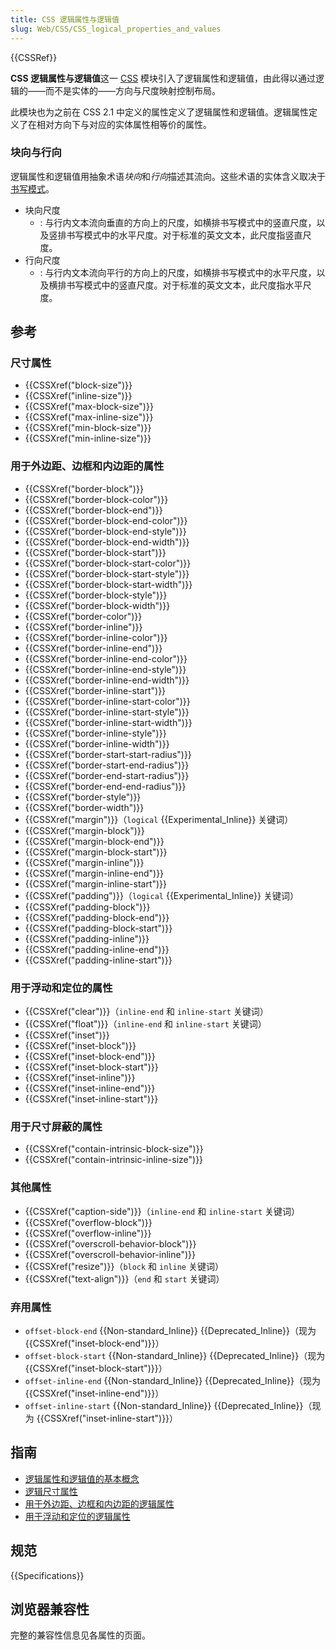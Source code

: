 ```yaml
---
title: CSS 逻辑属性与逻辑值
slug: Web/CSS/CSS_logical_properties_and_values
---
```


{{CSSRef}}

**CSS 逻辑属性与逻辑值**这一 [CSS](/zh-CN/docs/Web/CSS) 模块引入了逻辑属性和逻辑值，由此得以通过逻辑的——而不是实体的——方向与尺度映射控制布局。

此模块也为之前在 CSS 2.1 中定义的属性定义了逻辑属性和逻辑值。逻辑属性定义了在相对方向下与对应的实体属性相等价的属性。

### 块向与行向

逻辑属性和逻辑值用抽象术语*块向*和*行向*描述其流向。这些术语的实体含义取决于[书写模式](/zh-CN/docs/Web/CSS/CSS_writing_modes)。

- 块向尺度
  - : 与行内文本流向垂直的方向上的尺度，如横排书写模式中的竖直尺度，以及竖排书写模式中的水平尺度。对于标准的英文文本，此尺度指竖直尺度。
- 行向尺度
  - : 与行内文本流向平行的方向上的尺度，如横排书写模式中的水平尺度，以及横排书写模式中的竖直尺度。对于标准的英文文本，此尺度指水平尺度。

## 参考

### 尺寸属性

- {{CSSXref("block-size")}}
- {{CSSXref("inline-size")}}
- {{CSSXref("max-block-size")}}
- {{CSSXref("max-inline-size")}}
- {{CSSXref("min-block-size")}}
- {{CSSXref("min-inline-size")}}

### 用于外边距、边框和内边距的属性

- {{CSSXref("border-block")}}
- {{CSSXref("border-block-color")}}
- {{CSSXref("border-block-end")}}
- {{CSSXref("border-block-end-color")}}
- {{CSSXref("border-block-end-style")}}
- {{CSSXref("border-block-end-width")}}
- {{CSSXref("border-block-start")}}
- {{CSSXref("border-block-start-color")}}
- {{CSSXref("border-block-start-style")}}
- {{CSSXref("border-block-start-width")}}
- {{CSSXref("border-block-style")}}
- {{CSSXref("border-block-width")}}
- {{CSSXref("border-color")}}
- {{CSSXref("border-inline")}}
- {{CSSXref("border-inline-color")}}
- {{CSSXref("border-inline-end")}}
- {{CSSXref("border-inline-end-color")}}
- {{CSSXref("border-inline-end-style")}}
- {{CSSXref("border-inline-end-width")}}
- {{CSSXref("border-inline-start")}}
- {{CSSXref("border-inline-start-color")}}
- {{CSSXref("border-inline-start-style")}}
- {{CSSXref("border-inline-start-width")}}
- {{CSSXref("border-inline-style")}}
- {{CSSXref("border-inline-width")}}
- {{CSSXref("border-start-start-radius")}}
- {{CSSXref("border-start-end-radius")}}
- {{CSSXref("border-end-start-radius")}}
- {{CSSXref("border-end-end-radius")}}
- {{CSSXref("border-style")}}
- {{CSSXref("border-width")}}
- {{CSSXref("margin")}}（`logical` {{Experimental_Inline}} 关键词）
- {{CSSXref("margin-block")}}
- {{CSSXref("margin-block-end")}}
- {{CSSXref("margin-block-start")}}
- {{CSSXref("margin-inline")}}
- {{CSSXref("margin-inline-end")}}
- {{CSSXref("margin-inline-start")}}
- {{CSSXref("padding")}}（`logical` {{Experimental_Inline}} 关键词）
- {{CSSXref("padding-block")}}
- {{CSSXref("padding-block-end")}}
- {{CSSXref("padding-block-start")}}
- {{CSSXref("padding-inline")}}
- {{CSSXref("padding-inline-end")}}
- {{CSSXref("padding-inline-start")}}

### 用于浮动和定位的属性

- {{CSSXref("clear")}}（`inline-end` 和 `inline-start` 关键词）
- {{CSSXref("float")}}（`inline-end` 和 `inline-start` 关键词）
- {{CSSXref("inset")}}
- {{CSSXref("inset-block")}}
- {{CSSXref("inset-block-end")}}
- {{CSSXref("inset-block-start")}}
- {{CSSXref("inset-inline")}}
- {{CSSXref("inset-inline-end")}}
- {{CSSXref("inset-inline-start")}}

### 用于尺寸屏蔽的属性

- {{CSSXref("contain-intrinsic-block-size")}}
- {{CSSXref("contain-intrinsic-inline-size")}}

### 其他属性

- {{CSSXref("caption-side")}}（`inline-end` 和 `inline-start` 关键词）
- {{CSSXref("overflow-block")}}
- {{CSSXref("overflow-inline")}}
- {{CSSXref("overscroll-behavior-block")}}
- {{CSSXref("overscroll-behavior-inline")}}
- {{CSSXref("resize")}}（`block` 和 `inline` 关键词）
- {{CSSXref("text-align")}}（`end` 和 `start` 关键词）

### 弃用属性

- `offset-block-end` {{Non-standard_Inline}} {{Deprecated_Inline}}（现为 {{CSSXref("inset-block-end")}}）
- `offset-block-start` {{Non-standard_Inline}} {{Deprecated_Inline}}（现为 {{CSSXref("inset-block-start")}}）
- `offset-inline-end` {{Non-standard_Inline}} {{Deprecated_Inline}}（现为 {{CSSXref("inset-inline-end")}}）
- `offset-inline-start` {{Non-standard_Inline}} {{Deprecated_Inline}}（现为 {{CSSXref("inset-inline-start")}}）

## 指南

- [逻辑属性和逻辑值的基本概念](/zh-CN/docs/Web/CSS/CSS_logical_properties_and_values/Basic_concepts_of_logical_properties_and_values)
- [逻辑尺寸属性](/zh-CN/docs/Web/CSS/CSS_logical_properties_and_values/Sizing)
- [用于外边距、边框和内边距的逻辑属性](/zh-CN/docs/Web/CSS/CSS_logical_properties_and_values/Margins_borders_padding)
- [用于浮动和定位的逻辑属性](/zh-CN/docs/Web/CSS/CSS_logical_properties_and_values/Floating_and_positioning)

## 规范

{{Specifications}}

## 浏览器兼容性

完整的兼容性信息见各属性的页面。
